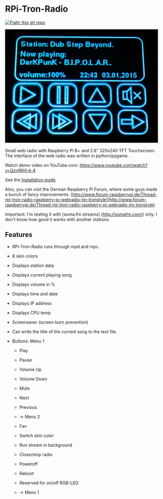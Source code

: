 RPi-Tron-Radio
==============
[![Flattr this git repo](http://api.flattr.com/button/flattr-badge-large.png)](https://flattr.com/submit/auto?\user_id=5Volt-Junkie&url=https://github.com/5Volt-Junkie/RPi-Tron-Radio&title=RPi-Tron-Radio&\description=Raspberry_Pi_Internet_Radio&language=&\tags=github&category=software)

![Player](https://raw.githubusercontent.com/5Volt-Junkie/RPi-Tron-Radio/master/docu/RPi-Internet-Radio.png)

Small web radio with Raspberry Pi B+ and 2.8" 320x240 TFT Touchscreen. The interface of the web radio was written in python/pygame.

Watch demo video on YouTube.com: https://www.youtube.com/watch?v=QzvNIHI-k-4

See the [Installation guide](https://github.com/5Volt-Junkie/RPi-Tron-Radio/blob/master/docu/Installation.md)

Also, you can visit the German Raspberry Pi Forum, where some guys made a bunch of fancy improvements.
[http://www.forum-raspberrypi.de/Thread-rpi-tron-radio-raspberry-pi-webradio-im-tronstyle](http://www.forum-raspberrypi.de/Thread-rpi-tron-radio-raspberry-pi-webradio-im-tronstyle)


Important: I'm testing it with [soma.fm streams] (http://somafm.com/) only. I don't know how good it works with another stations.

## Features
* RPi-Tron-Radio runs through mpd and mpc.
* 8 skin colors
* Displays station data
* Displays current playing song
* Displays volume in %
* Displays time and date
* Displays IP address
* Displays CPU temp
* Screensaver (screen burn prevention)
* Can write the title of the current song to the text file.
 

* Buttons:
Menu 1
  * Play
  * Pause
  * Volume Up
  * Volume Down
  * Mute
  * Next
  * Previous
  * -> Menu 2

  * Fav
  * Switch skin color
  * Run stream in background
  * Close/stop radio
  * Poweroff
  * Reboot
  * Reserved for on/off RGB-LED
  * -> Menu 1




